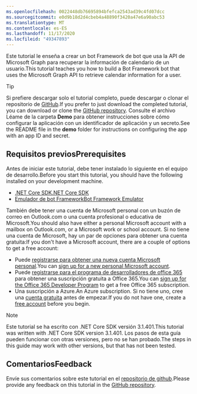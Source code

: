 ```yaml
---
ms.openlocfilehash: 0022448db76695894bfefca2543ad39c4fd07dcc
ms.sourcegitcommit: e0d9b18d2d4cbeb4a48890f3420a47e6a90abc53
ms.translationtype: MT
ms.contentlocale: es-ES
ms.lasthandoff: 11/17/2020
ms.locfileid: "49347893"
---
```

<!-- markdownlint-disable MD002 MD041 -->

<span data-ttu-id="a6f94-101">Este tutorial le enseña a crear un bot Framework de bot que usa la API de Microsoft Graph para recuperar la información de calendario de un usuario.</span><span class="sxs-lookup"><span data-stu-id="a6f94-101">This tutorial teaches you how to build a Bot Framework bot that uses the Microsoft Graph API to retrieve calendar information for a user.</span></span>

> [!TIP]
> <span data-ttu-id="a6f94-102">Si prefiere descargar solo el tutorial completo, puede descargar o clonar el repositorio de [GitHub](https://github.com/microsoftgraph/msgraph-training-botframework).</span><span class="sxs-lookup"><span data-stu-id="a6f94-102">If you prefer to just download the completed tutorial, you can download or clone the [GitHub repository](https://github.com/microsoftgraph/msgraph-training-botframework).</span></span> <span data-ttu-id="a6f94-103">Consulte el archivo Léame de la carpeta **Demo** para obtener instrucciones sobre cómo configurar la aplicación con un identificador de aplicación y un secreto.</span><span class="sxs-lookup"><span data-stu-id="a6f94-103">See the README file in the **demo** folder for instructions on configuring the app with an app ID and secret.</span></span>

## <a name="prerequisites"></a><span data-ttu-id="a6f94-104">Requisitos previos</span><span class="sxs-lookup"><span data-stu-id="a6f94-104">Prerequisites</span></span>

<span data-ttu-id="a6f94-105">Antes de iniciar este tutorial, debe tener instalado lo siguiente en el equipo de desarrollo.</span><span class="sxs-lookup"><span data-stu-id="a6f94-105">Before you start this tutorial, you should have the following installed on your development machine.</span></span>

- [<span data-ttu-id="a6f94-106">.NET Core SDK</span><span class="sxs-lookup"><span data-stu-id="a6f94-106">.NET Core SDK</span></span>](https://dotnet.microsoft.com/download)
- [<span data-ttu-id="a6f94-107">Emulador de bot Framework</span><span class="sxs-lookup"><span data-stu-id="a6f94-107">Bot Framework Emulator</span></span>](https://github.com/microsoft/BotFramework-Emulator/blob/master/README.md)

<span data-ttu-id="a6f94-108">También debe tener una cuenta de Microsoft personal con un buzón de correo en Outlook.com o una cuenta profesional o educativa de Microsoft.</span><span class="sxs-lookup"><span data-stu-id="a6f94-108">You should also have either a personal Microsoft account with a mailbox on Outlook.com, or a Microsoft work or school account.</span></span> <span data-ttu-id="a6f94-109">Si no tiene una cuenta de Microsoft, hay un par de opciones para obtener una cuenta gratuita:</span><span class="sxs-lookup"><span data-stu-id="a6f94-109">If you don't have a Microsoft account, there are a couple of options to get a free account:</span></span>

- <span data-ttu-id="a6f94-110">Puede [registrarse para obtener una nueva cuenta Microsoft personal](https://signup.live.com/signup?wa=wsignin1.0&rpsnv=12&ct=1454618383&rver=6.4.6456.0&wp=MBI_SSL_SHARED&wreply=https://mail.live.com/default.aspx&id=64855&cbcxt=mai&bk=1454618383&uiflavor=web&uaid=b213a65b4fdc484382b6622b3ecaa547&mkt=E-US&lc=1033&lic=1).</span><span class="sxs-lookup"><span data-stu-id="a6f94-110">You can [sign up for a new personal Microsoft account](https://signup.live.com/signup?wa=wsignin1.0&rpsnv=12&ct=1454618383&rver=6.4.6456.0&wp=MBI_SSL_SHARED&wreply=https://mail.live.com/default.aspx&id=64855&cbcxt=mai&bk=1454618383&uiflavor=web&uaid=b213a65b4fdc484382b6622b3ecaa547&mkt=E-US&lc=1033&lic=1).</span></span>
- <span data-ttu-id="a6f94-111">Puede [registrarse para el programa de desarrolladores de office 365](https://developer.microsoft.com/office/dev-program) para obtener una suscripción gratuita a Office 365.</span><span class="sxs-lookup"><span data-stu-id="a6f94-111">You can [sign up for the Office 365 Developer Program](https://developer.microsoft.com/office/dev-program) to get a free Office 365 subscription.</span></span>
- <span data-ttu-id="a6f94-112">Una suscripción a Azure.</span><span class="sxs-lookup"><span data-stu-id="a6f94-112">An Azure subscription.</span></span> <span data-ttu-id="a6f94-113">Si no tiene uno, cree una [cuenta gratuita](https://azure.microsoft.com/free/?WT.mc_id=A261C142F) antes de empezar.</span><span class="sxs-lookup"><span data-stu-id="a6f94-113">If you do not have one, create a [free account](https://azure.microsoft.com/free/?WT.mc_id=A261C142F) before you begin.</span></span>

> [!NOTE]
> <span data-ttu-id="a6f94-114">Este tutorial se ha escrito con .NET Core SDK versión 3.1.401.</span><span class="sxs-lookup"><span data-stu-id="a6f94-114">This tutorial was written with .NET Core SDK version 3.1.401.</span></span> <span data-ttu-id="a6f94-115">Los pasos de esta guía pueden funcionar con otras versiones, pero no se han probado.</span><span class="sxs-lookup"><span data-stu-id="a6f94-115">The steps in this guide may work with other versions, but that has not been tested.</span></span>

## <a name="feedback"></a><span data-ttu-id="a6f94-116">Comentarios</span><span class="sxs-lookup"><span data-stu-id="a6f94-116">Feedback</span></span>

<span data-ttu-id="a6f94-117">Envíe sus comentarios sobre este tutorial en el [repositorio de github](https://github.com/microsoftgraph/msgraph-training-botframework).</span><span class="sxs-lookup"><span data-stu-id="a6f94-117">Please provide any feedback on this tutorial in the [GitHub repository](https://github.com/microsoftgraph/msgraph-training-botframework).</span></span>
